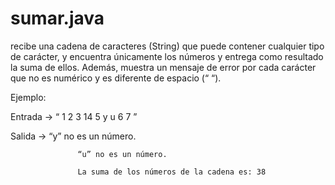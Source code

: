 # sumar.java
recibe una cadena de caracteres (String) que puede contener cualquier tipo de carácter, y encuentra únicamente los números y entrega como resultado la suma de ellos. Además, muestra un mensaje de error por cada carácter que no es numérico y es diferente de espacio (“ “). 


Ejemplo: 

Entrada -> “      1  2          3         14        5  y  u      6   7              ” 

Salida    -> “y” no es un número. 

                   “u” no es un número. 

                   La suma de los números de la cadena es: 38 
